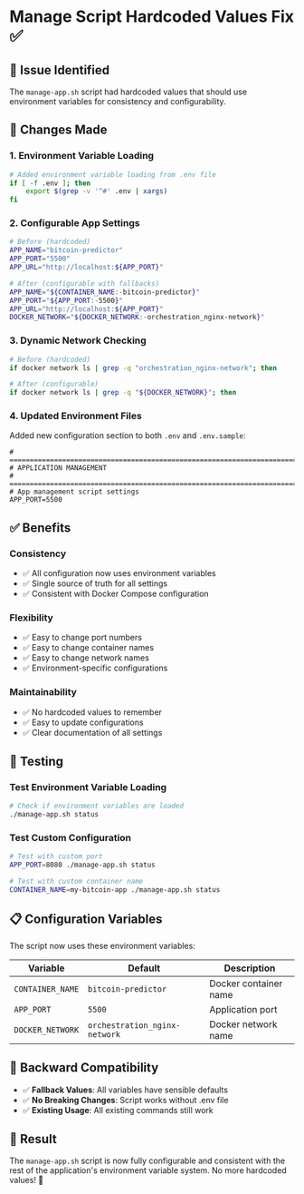 # Manage Script Hardcoded Values Fix ✅

## 🎯 **Issue Identified**

The `manage-app.sh` script had hardcoded values that should use environment variables for consistency and configurability.

## 🔧 **Changes Made**

### **1. Environment Variable Loading**
```bash
# Added environment variable loading from .env file
if [ -f .env ]; then
    export $(grep -v '^#' .env | xargs)
fi
```

### **2. Configurable App Settings**
```bash
# Before (hardcoded)
APP_NAME="bitcoin-predictor"
APP_PORT="5500"
APP_URL="http://localhost:${APP_PORT}"

# After (configurable with fallbacks)
APP_NAME="${CONTAINER_NAME:-bitcoin-predictor}"
APP_PORT="${APP_PORT:-5500}"
APP_URL="http://localhost:${APP_PORT}"
DOCKER_NETWORK="${DOCKER_NETWORK:-orchestration_nginx-network}"
```

### **3. Dynamic Network Checking**
```bash
# Before (hardcoded)
if docker network ls | grep -q "orchestration_nginx-network"; then

# After (configurable)
if docker network ls | grep -q "${DOCKER_NETWORK}"; then
```

### **4. Updated Environment Files**
Added new configuration section to both `.env` and `.env.sample`:
```env
# =============================================================================
# APPLICATION MANAGEMENT
# =============================================================================
# App management script settings
APP_PORT=5500
```

## ✅ **Benefits**

### **Consistency**
- ✅ All configuration now uses environment variables
- ✅ Single source of truth for all settings
- ✅ Consistent with Docker Compose configuration

### **Flexibility**
- ✅ Easy to change port numbers
- ✅ Easy to change container names
- ✅ Easy to change network names
- ✅ Environment-specific configurations

### **Maintainability**
- ✅ No hardcoded values to remember
- ✅ Easy to update configurations
- ✅ Clear documentation of all settings

## 🧪 **Testing**

### **Test Environment Variable Loading**
```bash
# Check if environment variables are loaded
./manage-app.sh status
```

### **Test Custom Configuration**
```bash
# Test with custom port
APP_PORT=8080 ./manage-app.sh status

# Test with custom container name
CONTAINER_NAME=my-bitcoin-app ./manage-app.sh status
```

## 📋 **Configuration Variables**

The script now uses these environment variables:

| Variable | Default | Description |
|----------|---------|-------------|
| `CONTAINER_NAME` | `bitcoin-predictor` | Docker container name |
| `APP_PORT` | `5500` | Application port |
| `DOCKER_NETWORK` | `orchestration_nginx-network` | Docker network name |

## 🔄 **Backward Compatibility**

- ✅ **Fallback Values**: All variables have sensible defaults
- ✅ **No Breaking Changes**: Script works without .env file
- ✅ **Existing Usage**: All existing commands still work

## 🎉 **Result**

The `manage-app.sh` script is now fully configurable and consistent with the rest of the application's environment variable system. No more hardcoded values! 🚀

